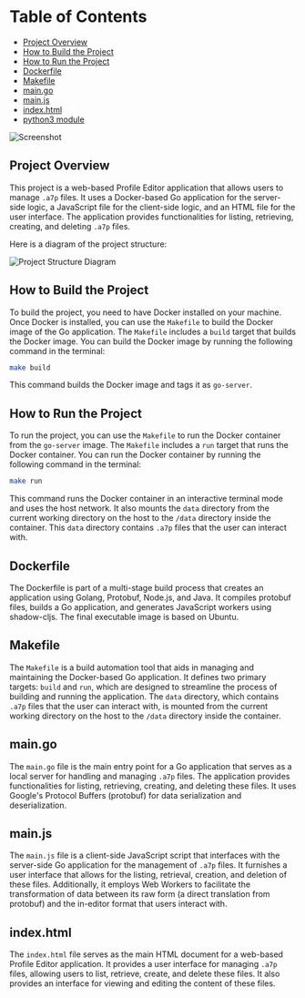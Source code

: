 # Table of Contents

- [Project Overview](#project-overview)
- [How to Build the Project](#how-to-build-the-project)
- [How to Run the Project](#how-to-run-the-project)
- [Dockerfile](#dockerfile)
- [Makefile](#makefile)
- [main.go](#maingo)
- [main.js](#mainjs)
- [index.html](#indexhtml)
- [python3 module](python/README.md)

![Screenshot](screenshot.png)

## Project Overview

This project is a web-based Profile Editor application that allows users to manage `.a7p` files. It uses a Docker-based Go application for the server-side logic, a JavaScript file for the client-side logic, and an HTML file for the user interface. The application provides functionalities for listing, retrieving, creating, and deleting `.a7p` files.

Here is a diagram of the project structure:

![Project Structure Diagram](project.svg)


## How to Build the Project

To build the project, you need to have Docker installed on your machine. Once Docker is installed, you can use the `Makefile` to build the Docker image of the Go application. The `Makefile` includes a `build` target that builds the Docker image. You can build the Docker image by running the following command in the terminal:

```bash
make build
```

This command builds the Docker image and tags it as `go-server`.

## How to Run the Project

To run the project, you can use the `Makefile` to run the Docker container from the `go-server` image. The `Makefile` includes a `run` target that runs the Docker container. You can run the Docker container by running the following command in the terminal:

```bash
make run
```

This command runs the Docker container in an interactive terminal mode and uses the host network. It also mounts the `data` directory from the current working directory on the host to the `/data` directory inside the container. This `data` directory contains `.a7p` files that the user can interact with.

## Dockerfile

The Dockerfile is part of a multi-stage build process that creates an application using Golang, Protobuf, Node.js, and Java. It compiles protobuf files, builds a Go application, and generates JavaScript workers using shadow-cljs. The final executable image is based on Ubuntu.

## Makefile

The `Makefile` is a build automation tool that aids in managing and maintaining the Docker-based Go application. It defines two primary targets: `build` and `run`, which are designed to streamline the process of building and running the application. The `data` directory, which contains `.a7p` files that the user can interact with, is mounted from the current working directory on the host to the `/data` directory inside the container.

## main.go

The `main.go` file is the main entry point for a Go application that serves as a local server for handling and managing `.a7p` files. The application provides functionalities for listing, retrieving, creating, and deleting these files. It uses Google's Protocol Buffers (protobuf) for data serialization and deserialization.

## main.js

The `main.js` file is a client-side JavaScript script that interfaces with the server-side Go application for the management of `.a7p` files. It furnishes a user interface that allows for the listing, retrieval, creation, and deletion of these files. Additionally, it employs Web Workers to facilitate the transformation of data between its raw form (a direct translation from protobuf) and the in-editor format that users interact with.

## index.html

The `index.html` file serves as the main HTML document for a web-based Profile Editor application. It provides a user interface for managing `.a7p` files, allowing users to list, retrieve, create, and delete these files. It also provides an interface for viewing and editing the content of these files.
